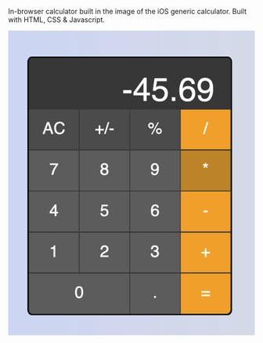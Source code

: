 In-browser calculator built in the image of the iOS generic calculator. Built with 
HTML, CSS & Javascript.

<p align="center">
  <img src="./calculator.png" alt="calculator-png"/>
</p>